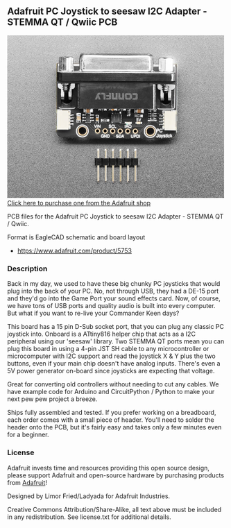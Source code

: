 ## Adafruit PC Joystick to seesaw I2C Adapter - STEMMA QT / Qwiic PCB

<a href="http://www.adafruit.com/products/5753"><img src="assets/5753.jpg?raw=true" width="500px"><br/>
Click here to purchase one from the Adafruit shop</a>

PCB files for the Adafruit PC Joystick to seesaw I2C Adapter - STEMMA QT / Qwiic. 

Format is EagleCAD schematic and board layout
* https://www.adafruit.com/product/5753

### Description

Back in my day, we used to have these big chunky PC joysticks that would plug into the back of your PC. No, not through USB, they had a DE-15 port and they'd go into the Game Port your sound effects card. Now, of course, we have tons of USB ports and quality audio is built into every computer. But what if you want to re-live your Commander Keen days?

This board has a 15 pin D-Sub socket port, that you can plug any classic PC joystick into. Onboard is a ATtiny816 helper chip that acts as a I2C peripheral using our 'seesaw' library. Two STEMMA QT ports mean you can plug this board in using a 4-pin JST SH cable to any microcontroller or microcomputer with I2C support and read the joystick X & Y plus the two buttons, even if your main chip doesn't have analog inputs. There's even a 5V power generator on-board since joysticks are expecting that voltage.

Great for converting old controllers without needing to cut any cables. We have example code for Arduino and CircuitPython / Python to make your next pew pew project a breeze.

Ships fully assembled and tested. If you prefer working on a breadboard, each order comes with a small piece of header. You'll need to solder the header onto the PCB, but it's fairly easy and takes only a few minutes even for a beginner. 

### License

Adafruit invests time and resources providing this open source design, please support Adafruit and open-source hardware by purchasing products from [Adafruit](https://www.adafruit.com)!

Designed by Limor Fried/Ladyada for Adafruit Industries.

Creative Commons Attribution/Share-Alike, all text above must be included in any redistribution. 
See license.txt for additional details.
